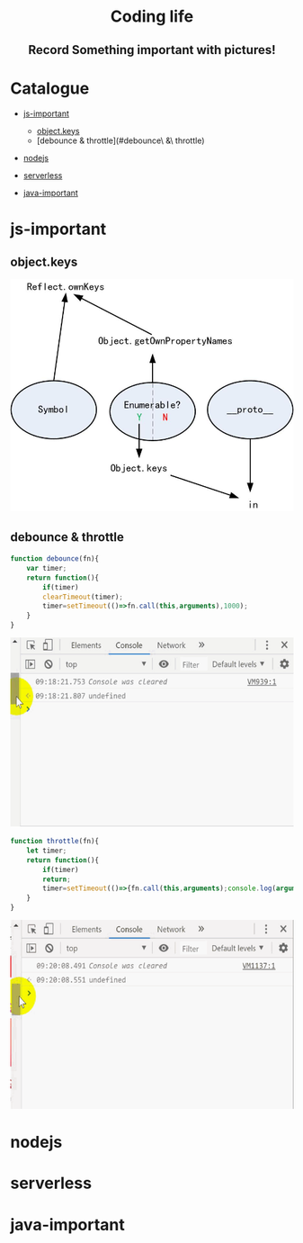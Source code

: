 <h1 align="center">Coding life</h1>


<h2 align="center">
Record Something important with pictures!</h2>
</p>


# Catalogue

- [js-important](#js-important)
    - [object.keys](#object.keys)
    - [debounce & throttle](#debounce\ &\ throttle)

- [nodejs](#nodejs)
- [serverless](#serverless)
- [java-important](#java-important)


# js-important
## object.keys
<p align="center">
<img src="pics/object-keys.jpg" width="600px"/>
</p>

## debounce & throttle


```javascript
function debounce(fn){
    var timer;
    return function(){
        if(timer) 
        clearTimeout(timer);
        timer=setTimeout(()=>fn.call(this,arguments),1000);
    }
}
```
<p align="center">
<img src="pics/debounce.gif" width="600px"/>
</p>

```javascript
function throttle(fn){
    let timer;
    return function(){
        if(timer) 
        return;
        timer=setTimeout(()=>{fn.call(this,arguments);console.log(arguments);timer=null;},1000);
    }
}
```
<p align="center">
<img src="pics/throttle.gif" width="600px"/>
</p>

# nodejs
# serverless
# java-important
